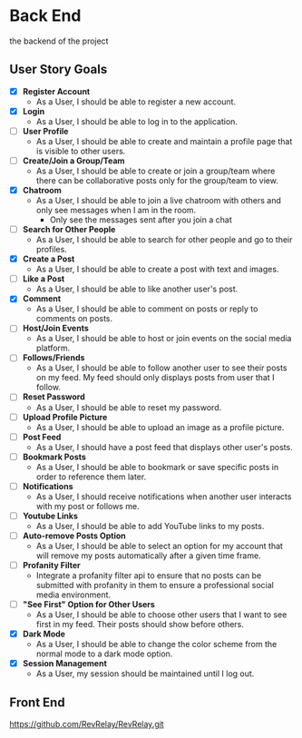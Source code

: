# Back End
the backend of the project

## User Story Goals
- [x] **Register Account**
  - As a User, I should be able to register a new account.
- [x] **Login**
  - As a User, I should be able to log in to the application.
- [ ] **User Profile**
  - As a User, I should be able to create and maintain a profile page that is visible to other users.
- [ ] **Create/Join a Group/Team**
  - As a User, I should be able to create or join a group/team where there can be collaborative posts only for the group/team to view.
- [x] **Chatroom**
  - As a User, I should be able to join a live chatroom with others and only see messages when I am in the room.
    - Only see the messages sent after you join a chat
- [ ] **Search for Other People**
  - As a User, I should be able to search for other people and go to their profiles.
- [x] **Create a Post**
  - As a User, I should be able to create a post with text and images.
- [ ] **Like a Post**
  - As a User, I should be able to like another user's post.
- [x] **Comment**
  - As a User, I should be able to comment on posts or reply to comments on posts.
- [ ] **Host/Join Events**
  - As a User, I should be able to host or join events on the social media platform. 
- [ ] **Follows/Friends**
  - As a User, I should be able to follow another user to see their posts on my feed. My feed should only displays posts from user that I follow.
- [ ] **Reset Password**
  - As a User, I should be able to reset my password.
- [ ] **Upload Profile Picture**
  - As a User, I should be able to upload an image as a profile picture.
- [ ] **Post Feed**
  - As a User, I should have a post feed that displays other user's posts.
- [ ] **Bookmark Posts**
  - As a User, I should be able to bookmark or save specific posts in order to reference them later.
- [ ] **Notifications**
  - As a User, I should receive notifications when another user interacts with my post or follows me.
- [ ] **Youtube Links**
  - As a User, I should be able to add YouTube links to my posts.
- [ ] **Auto-remove Posts Option**
  - As a User, I should be able to select an option for my account that will remove my posts automatically after a given time frame.
- [ ] **Profanity Filter**
  - Integrate a profanity filter api to ensure that no posts can be submitted with profanity in them to ensure a professional social media environment.
- [ ] **"See First" Option for Other Users**
  - As a User, I should be able to choose other users that I want to see first in my feed. Their posts should show before others.
- [x] **Dark Mode**
  - As a User, I should be able to change the color scheme from the normal mode to a dark mode option.
- [x] **Session Management**
  - As a User, my session should be maintained until I log out.

## Front End
https://github.com/RevRelay/RevRelay.git
